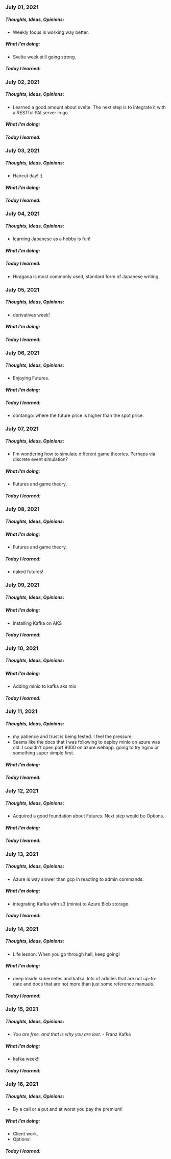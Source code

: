 ### July 01, 2021

##### 	Thoughts, Ideas, Opinions:

- Weekly focus is working way better.

##### 	What I'm doing:

- Svelte week still going strong.

##### 	Today I learned:



### July 02, 2021

##### 	Thoughts, Ideas, Opinions:

- Learned a good amount about svelte. The next step is to integrate it with a RESTful PAI server in go.

##### 	What I'm doing:



##### 	Today I learned:



### July 03, 2021

##### 	Thoughts, Ideas, Opinions:

- Haircut day! :)

##### 	What I'm doing:



##### 	Today I learned:



### July 04, 2021

##### 	Thoughts, Ideas, Opinions:

- learning Japanese as a hobby is fun!

##### 	What I'm doing:

##### 	Today I learned:

- Hiragana is most commonly used, standard form of Japanese writing.



### July 05, 2021

##### 	Thoughts, Ideas, Opinions:

- derivatives week!

##### 	What I'm doing:

##### 	Today I learned:



### July 06, 2021

##### 	Thoughts, Ideas, Opinions:

- Enjoying Futures. 

##### 	What I'm doing:

##### 	Today I learned:

- contango: where the future price is higher than the spot price.





### July 07, 2021

##### 	Thoughts, Ideas, Opinions:

- I'm wondering how to simulate different game theories. Perhaps via discrete event simulation?

##### 	What I'm doing:

- Futures and game theory.

##### 	Today I learned:

### July 08, 2021

##### 	Thoughts, Ideas, Opinions:

##### 	What I'm doing:

- Futures and game theory.

##### 	Today I learned:

- naked futures!

### July 09, 2021

##### 	Thoughts, Ideas, Opinions:

##### 	What I'm doing:

- installing Kafka on AKS

##### 	Today I learned:

### July 10, 2021

##### 	Thoughts, Ideas, Opinions:

##### 	What I'm doing:

- Adding minio to kafka aks mix

##### 	Today I learned:

### July 11, 2021

##### 	Thoughts, Ideas, Opinions:

- my patience and trust is being tested. I feel the pressure.
- Seems like the docs that I was following to deploy minio on azure was old. I couldn't open port 9000 on azure webapp. going to try nginx or something super simple first.

##### 	What I'm doing:

##### 	Today I learned:

### July 12, 2021

##### 	Thoughts, Ideas, Opinions:

- Acquired a good foundation about Futures. Next step would be Options.

##### 	What I'm doing:

##### 	Today I learned:



### July 13, 2021

##### 	Thoughts, Ideas, Opinions:

- Azure is way slower than gcp in reacting to admin commands.

##### 	What I'm doing:

- integrating Kafka with s3 (minio) to Azure Blob storage.

##### 	Today I learned:



### July 14, 2021

##### 	Thoughts, Ideas, Opinions:

- Life lesson: When you go through hell, keep going!

##### 	What I'm doing:

- deep inside kubernetes and kafka. lots of articles that are not up-to-date and docs that are not more than just some reference manuals. 

##### 	Today I learned:



### July 15, 2021

##### 	Thoughts, Ideas, Opinions:

- *You are free, and that is why you are lost.* - Franz Kafka

##### 	What I'm doing:

- kafka week!! 

##### 	Today I learned:

### July 16, 2021

##### 	Thoughts, Ideas, Opinions:

- By a call or a put and at worst you pay the premium!

##### 	What I'm doing:

- Client work.
- Options!

##### 	Today I learned:
